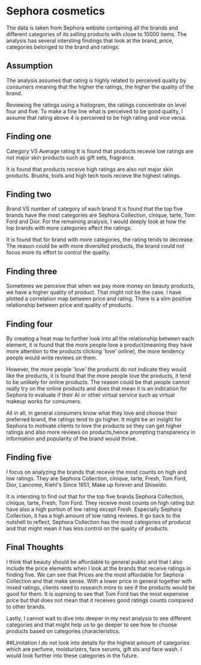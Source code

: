 # Sephora cosmetics
The data is taken from Sephora website containing all the brands and different categories of its selling products with close to 10000 items. The analysis has several intersting findings that look at the brand, price, categories belonged to the brand and ratings. 

## Assumption
The analysis assumes that rating is highly related to perceived quality by consumers meaning that the higher the ratings, the higher the quality of the brand. 

Reviewing the ratings using a histogram, the ratings concentrate on level four and five. To make a fine line what is perceived to be good quality, I assume that rating above 4 is perceived to be high rating and vice versa. 

## Finding one
Category VS Average rating
It is found that products recevie low ratings are not major skin products such as gift sets, fragrance. 

It is found that products receive high ratings are also not major skin products. Brushs, tools and high tech tools recieve the highest ratings. 

## Finding two
Brand VS number of category of each brand
It is found that the top five brands have the most categories are Sephora Collection, clnique, tarte, Tom Ford and Dior. For the remaining analysis, I would deeply look at how the top brands with more categories affect the ratings. 

It is found that for brand with more categories, the rating tends to decrease. The reason could be with more diversifed products, the brand could not focus more its effort to control the quality.

## Finding three
Sometimes we perceive that when we pay more money on beauty products, we have a higher quality of product. That might not be the case. I have plotted a correlation map between price and rating. There is a slim positive relationship between price and quality of products. 

## Finding four
By creating a heat map to further look into all the relationship between each element, it is found that the more people love a product(meaning they have more attention to the products clicking 'love' online), the more tendency people would write reviews on them.

However, the more people 'love' the products do not indicate they would like the products, it is found that the more people love the products, it tend to be unlikely for online products. The reason could be that people cannot really try on the online products and does that mean it is an indication for Sephora to evaluate if their AI or other virtual service such as virtual makeup works for consumers. 

All in all, in general consumers know what they love and choose their preferred brand, the ratings tend to go higher. It might be an insight for Sephora to motivate clients to love the products so they can get higher ratings and also more reviews on products,hence prompting transparency in information and popularity of the brand would thrive. 

## Finding five
I focus on analyzing the brands that recevie the most counts on high and low ratings. They are Sephora Collection, clnique, tarte, Fresh, Tom Ford, Dior, Lancome, Kiehl's Since 1851, Make up forever and Shiseido. 

It is intersting to find out that for the top five brands Sephora Collection, clnique, tarte, Fresh, Tom Ford. They receive most counts on high rating but have also a high portion of low rating except Fresh. Especially Sephora Collection, it has a high amount of low rating reviews. It go back to the nutshell to reflect, Sephora Collection has the most categories of producst and that might mean it has less control on the quality of products. 

## Final Thoughts
I think that beauty should be affordable to general public and that I also include the price elements when I look at the brands that receive ratings in finding five. We can see that Prices are the most affordable for Sephora Collection and that make sense. With a lower price in general together with mixed ratings, clients need to research more to see if the products would be good for them. It is suprsing to see that Tom Ford has the most expensive price but that does not mean that it receives good ratings counts compared to other brands. 

Lastly, I cannot wait to dive into deeper in my next analysis to see different categories and that might help us to go deeper to see how to choose products based on categories characteristics. 


##Limitation
I do not look into details for the highest amount of categories which are perfume, moisturizers, face serums, gift sts and face wash. I would look further into these categories in the future. 
